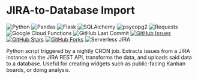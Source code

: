 # JIRA-to-Database Import

![Python](https://img.shields.io/badge/Python-3.7.2-blue.svg?logo=python&longCache=true&logoColor=white&colorB=23a8e2&style=flat-square&colorA=36363e)
![Pandas](https://img.shields.io/badge/Pandas-0.23.0-blue.svg?logo=python&longCache=true&logoColor=white&colorB=23a8e2&style=flat-square&colorA=36363e)
![Flask](https://img.shields.io/badge/Flask-1.0.2-blue.svg?longCache=true&logo=flask&style=flat-square&logoColor=white&colorB=23a8e2&colorA=36363e)
![SQLAlchemy](https://img.shields.io/badge/SQLAlchemy-1.3.1-red.svg?longCache=true&style=flat-square&logo=scala&logoColor=white&colorA=36363e)
![psycopg2](https://img.shields.io/badge/psycopg2-2.7.7-red.svg?longCache=true&logo=delicious&longCache=true&style=flat-square&logoColor=white&colorA=36363e)
![Requests](https://img.shields.io/badge/Requests-2.21.0-red.svg?longCache=true&logo=delicious&longCache=true&style=flat-square&logoColor=white&colorA=36363e)
![Google Cloud Functions](https://img.shields.io/badge/Google--Cloud--Functions-v93-blue.svg?longCache=true&logo=google&longCache=true&style=flat-square&logoColor=white&colorB=23a8e2&colorA=36363e)
![GitHub Last Commit](https://img.shields.io/github/last-commit/google/skia.svg?style=flat-square&colorA=36363e)
[![GitHub Issues](https://img.shields.io/github/issues/toddbirchard/serverless-jira-import.svg?style=flat-square&colorA=36363e)](https://github.com/toddbirchard/serverless-jira-import/issues)
[![GitHub Stars](https://img.shields.io/github/stars/toddbirchard/serverless-jira-import.svg?style=flat-square&colorB=e3bb18&colorA=36363e)](https://github.com/toddbirchard/serverless-jira-import/stargazers)
[![GitHub Forks](https://img.shields.io/github/forks/toddbirchard/serverless-jira-import.svg?style=flat-square&colorA=36363e)](https://github.com/toddbirchard/serverless-jira-import/network)
![Serverless JIRA](https://github.com/toddbirchard/serverless-jira-import/blob/master/assets/jira-serverless-import.jpg)

Python script triggered by a nightly CRON job. Extracts issues from a JIRA instance via the JIRA REST API, transforms the data, and uploads said data to a database. Useful for creating widgets such as public-facing Kanban boards, or doing analysis.
